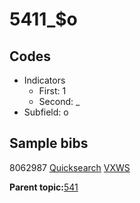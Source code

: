 # 5411\_$o

## Codes

-   Indicators
    -   First: 1
    -   Second: \_
-   Subfield: o

## Sample bibs

8062987 [Quicksearch](https://search.library.yale.edu/catalog/8062987) [VXWS](http://prodorbis.library.yale.edu:7014/vxws/GetHoldingsService?bibId=8062987)

**Parent topic:**[541](../../tags/541/541.md)

